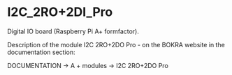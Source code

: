 # I2C_2RO+2DI_Pro
Digital IO board (Raspberry Pi A+ formfactor).

Description of the module I2C 2RO+2DO Pro - on the BOKRA website in the documentation section: 

DOCUMENTATION -> A + modules -> I2C 2RO+2DO Pro
